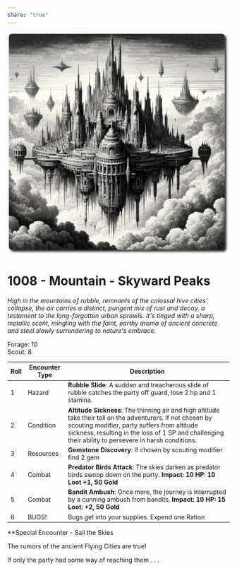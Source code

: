 ```yaml
---
share: "true"
---
```


![skyward-peaks](../skyward-peaks.png)  
  
# 1008 - Mountain - Skyward Peaks  
  
*High in the mountains of rubble, remnants of the colossal hive cities' collapse, the air carries a distinct, pungent mix of rust and decay, a testament to the long-forgotten urban sprawls. It's tinged with a sharp, metallic scent, mingling with the faint, earthy aroma of ancient concrete and steel slowly surrendering to nature's embrace.*
  
Forage: 10  
Scout: 8  

| Roll | Encounter Type | Description |
| ---- | ---- | ---- |
| 1 | Hazard | **Rubble Slide**: A sudden and treacherous slide of rubble catches the party off guard, lose 2 hp and 1 stamina. |
| 2 | Condition | **Altitude Sickness**: The thinning air and high altitude take their toll on the adventurers. If not chosen by scouting modifier, party suffers from altitude sickness, resulting in the loss of 1 SP and challenging their ability to persevere in harsh conditions. |
| 3 | Resources | **Gemstone Discovery**: If chosen by scouting modifier find 2 gem |
| 4 | Combat | **Predator Birds Attack**: The skies darken as predator birds swoop down on the party. **Impact: 10 HP: 10 Loot +1, 50 Gold** |
| 5 | Combat | **Bandit Ambush**: Once more, the journey is interrupted by a cunning ambush from bandits. **Impact: 10 HP: 15 Loot: +2, 50 Gold** |
| 6 | BUGS! | Bugs get into your supplies. Expend one Ration |

**Special Encounter - Sail the Skies  
  
The rumors of the ancient Flying Cities are true!  
  
If only the party had some way of reaching them . . .   
  
